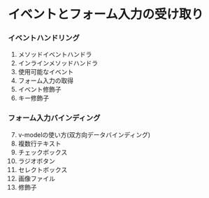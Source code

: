 # イベントとフォーム入力の受け取り

### イベントハンドリング
1. メソッドイベントハンドラ
2. インラインメソッドハンドラ
3. 使用可能なイベント
4. フォーム入力の取得
5. イベント修飾子
6. キー修飾子
### フォーム入力バインディング
7. v-modelの使い方(双方向データバインディング)
8. 複数行テキスト
9. チェックボックス
10. ラジオボタン
11. セレクトボックス
12. 画像ファイル
13. 修飾子